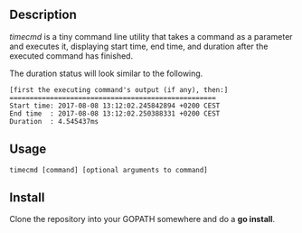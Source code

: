 ## Description

*timecmd* is a tiny command line utility that takes a command as a parameter and executes it,
displaying start time, end time, and duration after the executed command has finished.

The duration status will look similar to the following.
```
[first the executing command's output (if any), then:]
===================================================
Start time: 2017-08-08 13:12:02.245842894 +0200 CEST
End time  : 2017-08-08 13:12:02.250388331 +0200 CEST
Duration  : 4.545437ms
```

## Usage

```
timecmd [command] [optional arguments to command]
```

## Install

Clone the repository into your GOPATH somewhere and do a **go install**.

